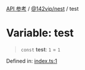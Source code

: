 [API 参考](../../../index.md) / [@142vip/nest](../index.md) / test

# Variable: test

> `const` **test**: `1` = `1`

Defined in: [index.ts:1](https://github.com/142vip/core-x/blob/15d5bc9ef4bece78c0e60bdf074a2d245f625100/packages/nest/src/index.ts#L1)
